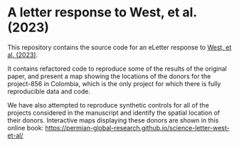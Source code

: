 # A letter response to West, et al. (2023)

This repository contains the source code for an eLetter response to 
[West, et al. (2023)](https://www.science.org/doi/10.1126/science.ade3535).

It contains refactored code to reproduce some of the results of the original paper,
and present a map showing the locations of the donors for the project-856
in Colombia, which is the only project for which there is fully reproducible 
data and code. 

We have also attempted to reproduce synthetic controls for all of the projects
considered in the manuscript and identify the spatial location of their donors.
Interactive maps displaying these donors are shown in this online book:
https://permian-global-research.github.io/science-letter-west-et-al/ 

